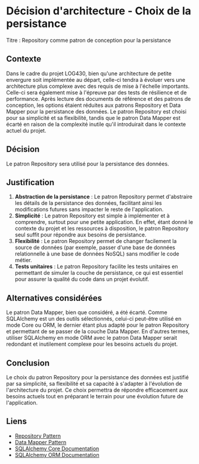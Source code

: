 # Décision d'architecture - Choix de la persistance

Titre : Repository comme patron de conception pour la persistance

## Contexte

Dans le cadre du projet LOG430, bien qu'une architecture de petite envergure soit implémentée au départ, celle-ci tendra à évoluer vers une architecture plus complexe avec des requis de mise à l'échelle importants. Celle-ci sera également mise à l'épreuve par des tests de résilience et de performance. Après lecture des documents de référence et des patrons de conception, les options étaient réduites aux patrons Repository et Data Mapper pour la persistance des données. Le patron Repository est choisi pour sa simplicité et sa flexibilité, tandis que le patron Data Mapper est écarté en raison de la complexité inutile qu'il introduirait dans le contexte actuel du projet.

## Décision

Le patron Repository sera utilisé pour la persistance des données.

## Justification

1. **Abstraction de la persistance** : Le patron Repository permet d'abstraire les détails de la persistance des données, facilitant ainsi les modifications futures sans impacter le reste de l'application.
2. **Simplicité** : Le patron Repository est simple à implémenter et à comprendre, surtout pour une petite application. En effet, étant donné le contexte du projet et les ressources à disposition, le patron Repository seul suffit pour répondre aux besoins de persistance.
3. **Flexibilité** : Le patron Repository permet de changer facilement la source de données (par exemple, passer d'une base de données relationnelle à une base de données NoSQL) sans modifier le code métier.
4. **Tests unitaires** : Le patron Repository facilite les tests unitaires en permettant de simuler la couche de persistance, ce qui est essentiel pour assurer la qualité du code dans un projet évolutif.

## Alternatives considérées

Le patron Data Mapper, bien que considéré, a été écarté. Comme SQLAlchemy est un des outils sélectionnés, celui-ci peut-être utilisé en mode Core ou ORM, le dernier étant plus adapté pour le patron Repository et permettant de se passer de la couche Data Mapper. En d'autres termes, utiliser SQLAlchemy en mode ORM avec le patron Data Mapper serait redondant et inutilement complexe pour les besoins actuels du projet.

## Conclusion

Le choix du patron Repository pour la persistance des données est justifié par sa simplicité, sa flexibilité et sa capacité à s'adapter à l'évolution de l'architecture du projet. Ce choix permettra de répondre efficacement aux besoins actuels tout en préparant le terrain pour une évolution future de l'application.

## Liens

- [Repository Pattern](https://martinfowler.com/eaaCatalog/repository.html)
- [Data Mapper Pattern](https://martinfowler.com/eaaCatalog/dataMapper.html)
- [SQLAlchemy Core Documentation](https://docs.sqlalchemy.org/en/20/core/)
- [SQLAlchemy ORM Documentation](https://docs.sqlalchemy.org/en/20/orm/)
